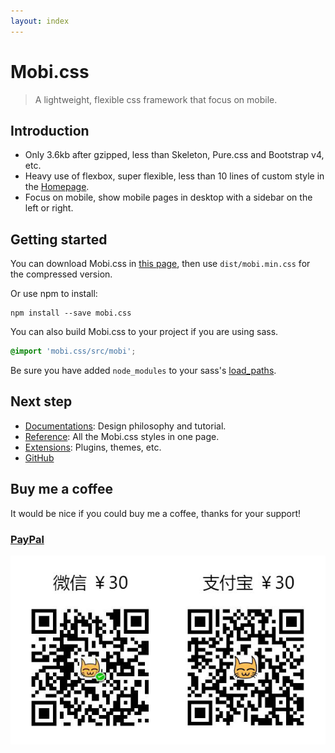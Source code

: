 ```yaml
---
layout: index
---
```


# Mobi.css

> A lightweight, flexible css framework that focus on mobile.

## Introduction

- Only 3.6kb after gzipped, less than Skeleton, Pure.css and Bootstrap v4, etc.
- Heavy use of flexbox, super flexible, less than 10 lines of custom style in the [Homepage](http://getmobicss.com/).
- Focus on mobile, show mobile pages in desktop with a sidebar on the left or right.

## Getting started

You can download Mobi.css in [this page](https://github.com/xcatliu/mobi.css/releases), then use `dist/mobi.min.css` for the compressed version.

Or use npm to install:

```shell
npm install --save mobi.css
```

You can also build Mobi.css to your project if you are using sass.

```scss
@import 'mobi.css/src/mobi';
```

Be sure you have added `node_modules` to your sass's [load_paths](http://stackoverflow.com/questions/6502313/sass-import-a-file-from-a-different-directory).

## Next step

- [Documentations](/docs): Design philosophy and tutorial.
- [Reference](/reference): All the Mobi.css styles in one page.
- [Extensions](/extensions): Plugins, themes, etc.
- [GitHub](https://github.com/xcatliu/mobi.css)

## Buy me a coffee

It would be nice if you could buy me a coffee, thanks for your support!

### [PayPal](https://www.paypal.me/xcatliu/5usd)

![Buy Me a Coffee](assets/buy-me-a-coffee.jpg)
